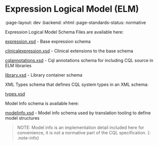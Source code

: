 # Expression Logical Model (ELM)
:page-layout: dev
:backend: xhtml
:page-standards-status: normative

Expression Logical Model Schema Files are available here:

[expression.xsd](elm/schema/expression.xsd) - Base expression schema

[clinicalexpression.xsd](elm/schema/clinicalexpression.xsd) - Clinical extensions to the base schema

[cqlannotations.xsd](elm/schema/cqlannotations.xsd) - Cql annotations schema for including CQL source in ELM libraries

[library.xsd](elm/schema/library.xsd) - Library container schema

XML Types schema that defines CQL system types in an XML schema:

[types.xsd](elm/schema/types.xsd)

Model Info schema is available here:

[modelinfo.xsd](elm/schema/modelinfo.xsd) - Model info schema used by translation tooling to define model structures

> NOTE: Model info is an implementation detail included here for convenience, it is not a normative part of the CQL specification.
{: .note-info}
